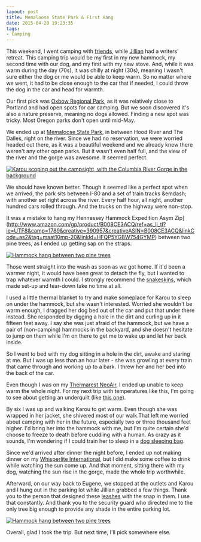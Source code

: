 ```yaml
---
layout: post 
title: Memaloose State Park & First Hang
date: 2015-04-20 19:23:35
tags:
- Camping
---
```


This weekend, I went camping with [friends](http://www.mikepsaris.com), while [Jillian](http://www.jillianschmidt.com) had a writers' retreat. This camping trip would be my first in my new hammock, my second time with our dog, and my first with my new stove. And, while it was warm during the day (70s), it was chilly at night (30s), meaning I wasn't sure either the dog or me would be able to keep warm. So no matter where we went, it had to be close enough to the car that if needed, I could throw the dog in the car and head for warmth.

Our first pick was [Oxbow Regional Park](http://www.oregonmetro.gov/parks/oxbow-regional-park), as it was relatively close to Portland and had open spots for car camping. But we soon discovered it's also a nature preserve, meaning no dogs allowed. Finding a new spot was tricky. Most Oregon parks don't open until mid-May. 

We ended up at [Memaloose State Park](http://www.oregonstateparks.org/index.cfm?do=parkPage.dsp_parkPage&parkId=118), in between Hood River and The Dalles, right on the river. Since we had no reservation, we were worried headed out there, as it was a beautiful weekend and we already knew there weren't any other open parks. But it wasn't even half full, and the view of the river and the gorge was awesome. It seemed perfect.

<a href="http://imgur.com/feOldVX"><img alt="Karou scoping out the campsight, with the Columbia River Gorge in the background" src="http://i.imgur.com/feOldVX.jpg"></a>

We should have known better. Though it seemed like a perfect spot when we arrived, the park sits between I-80 and a set of train tracks &emdash; with another set right across the river. Every half hour, all night, another hundred cars rolled through. And the trucks on the highway were non-stop.

It was a mistake to hang my Hennessey Hammock Expedition Asym Zip](http://www.amazon.com/gp/product/B008CE3ACQ/ref=as_li_tl?ie=UTF8&camp=1789&creative=390957&creativeASIN=B008CE3ACQ&linkCode=as2&tag=maat10mp-20&linkId=HFQP5YGBW754GYMP) between two pine trees, as I ended up getting sap on the straps.

<a href="http://imgur.com/6rCGAe4"><img alt="Hammock hang between two pine trees" src="http://i.imgur.com/6rCGAe4.jpg"></a>

Those went straight into the wash as soon as we got home. If it'd been a warmer night, it would have been great to detach the fly, but I wanted to trap whatever warmth I could. I strongly recommend the [snakeskins](http://www.amazon.com/gp/product/B005J6J11E/ref=as_li_tl?ie=UTF8&camp=1789&creative=390957&creativeASIN=B005J6J11E&linkCode=as2&tag=maat10mp-20&linkId=SUTAS5ZSPIAXTDWY), which made set-up and tear-down take no time at all.

I used a little thermal blanket to try and make someplace for Karou to sleep on under the hammock, but she wasn't interested. Worried she wouldn't be warm enough, I dragged her dog bed out of the car and put that under there instead. She responded by digging a hole in the dirt and curling up in it fifteen feet away. I say she was just afraid of the hammock, but we have a pair of (non-camping) hammocks in the backyard, and she doesn't hesitate to jump on them while I'm on there to get me to wake up and let her back inside.

So I went to bed with my dog sitting in a hole in the dirt, awake and staring at me. But I was up less than an hour later - she was growling at every train that came through and working up to a bark. I threw her and her bed into the back of the car. 

Even though I was on my [Thermarest NeoAir](http://www.amazon.com/gp/product/B00HZ13E6O/ref=as_li_tl?ie=UTF8&camp=1789&creative=390957&creativeASIN=B00HZ13E6O&linkCode=as2&tag=maat10mp-20&linkId=YEVNAM3YCMAPWY73), I ended up unable to keep warm the whole night. For my next trip with temperatures like this, I'm going to see about getting an underquilt (like [this one](http://www.amazon.com/gp/product/B00F5IC7UI/ref=as_li_tl?ie=UTF8&camp=1789&creative=390957&creativeASIN=B00F5IC7UI&linkCode=as2&tag=maat10mp-20&linkId=RLAUUWZRG56XQI4M)).

By six I was up and walking Karou to get warm. Even though she was wrapped in her jacket, she shivered most of our walk.That left me worried about camping with her in the future, especially two or three thousand feet higher. I'd bring her into the hammock with me, but I'm quite certain she'd choose to freeze to death before cuddling with a human. As crazy as it sounds, I'm wondering if I could train her to sleep in a [dog sleeping bag](http://noblecamper.com/products/boulderlite-noble-camper-ad02). 

Since we'd arrived after dinner the night before, I ended up not making dinner on my [Whisperlite International](http://www.amazon.com/gp/product/B005I6OWEG/ref=as_li_tl?ie=UTF8&camp=1789&creative=390957&creativeASIN=B005I6OWEG&linkCode=as2&tag=maat10mp-20&linkId=3AECNC5FJQ7LMKHD), but I did make some coffee to drink while watching the sun come up. And that moment, sitting there with my dog, watching the sun rise in the gorge, made the whole trip worthwhile.

Afterward, on our way back to Eugene, we stopped at the outlets and Karou and I hung out in the parking lot while Jillian grabbed a few things. Thank you to the person that designed these [leashes](http://www.amazon.com/gp/product/B00G2QI1SY/ref=as_li_tl?ie=UTF8&camp=1789&creative=390957&creativeASIN=B00G2QI1SY&linkCode=as2&tag=maat10mp-20&linkId=H7NKU4KO2BAB2DWP) with the snap in them. I use that constantly. And thank you to the security guard who directed me to the only tree big enough to provide any shade in the entire parking lot.

<a href="http://imgur.com/gpLeSu5"><img alt="Hammock hang between two pine trees" src="http://i.imgur.com/gpLeSu5.jpg"></a>

Overall, glad I took the trip. But next time, I'll pick somewhere else.